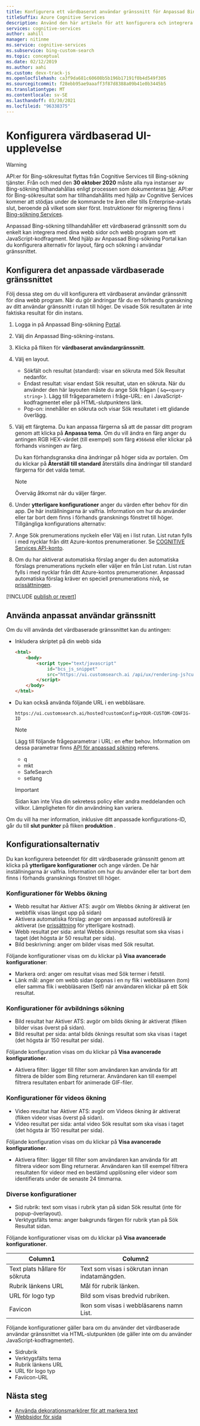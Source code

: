 ```yaml
---
title: Konfigurera ett värdbaserat användar gränssnitt för Anpassad Bing-sökning | Microsoft Docs
titleSuffix: Azure Cognitive Services
description: Använd den här artikeln för att konfigurera och integrera ett värdbaserad gränssnitt för Anpassad Bing-sökning.
services: cognitive-services
author: aahill
manager: nitinme
ms.service: cognitive-services
ms.subservice: bing-custom-search
ms.topic: conceptual
ms.date: 02/12/2019
ms.author: aahi
ms.custom: devx-track-js
ms.openlocfilehash: ca3f9da681c60608b5b196b17191f0b4d549f305
ms.sourcegitcommit: f28ebb95ae9aaaff3f87d8388a09b41e0b3445b5
ms.translationtype: MT
ms.contentlocale: sv-SE
ms.lasthandoff: 03/30/2021
ms.locfileid: "96338375"
---
```

# <a name="configure-your-hosted-ui-experience"></a>Konfigurera värdbaserad UI-upplevelse

> [!WARNING]
> API:er för Bing-sökresultat flyttas från Cognitive Services till Bing-sökning tjänster. Från och med den **30 oktober 2020** måste alla nya instanser av Bing-sökning tillhandahållas enligt processen som dokumenteras [här](/bing/search-apis/bing-web-search/create-bing-search-service-resource).
> API:er för Bing-sökresultat som har tillhandahållits med hjälp av Cognitive Services kommer att stödjas under de kommande tre åren eller tills Enterprise-avtals slut, beroende på vilket som sker först.
> Instruktioner för migrering finns i [Bing-sökning Services](/bing/search-apis/bing-web-search/create-bing-search-service-resource).

Anpassad Bing-sökning tillhandahåller ett värdbaserad gränssnitt som du enkelt kan integrera med dina webb sidor och webb program som ett JavaScript-kodfragment. Med hjälp av Anpassad Bing-sökning Portal kan du konfigurera alternativ för layout, färg och sökning i användar gränssnittet.



## <a name="configure-the-custom-hosted-ui"></a>Konfigurera det anpassade värdbaserade gränssnittet

Följ dessa steg om du vill konfigurera ett värdbaserat användar gränssnitt för dina webb program. När du gör ändringar får du en förhands granskning av ditt användar gränssnitt i rutan till höger. De visade Sök resultaten är inte faktiska resultat för din instans.

1. Logga in på Anpassad Bing-sökning [Portal](https://customsearch.ai).  
  
2. Välj din Anpassad Bing-sökning-instans.

3. Klicka på fliken för **värdbaserat användargränssnitt**.  
  
4. Välj en layout.

    - Sökfält och resultat (standard): visar en sökruta med Sök Resultat nedanför.
    - Endast resultat: visar endast Sök resultat, utan en sökruta. När du använder den här layouten måste du ange Sök frågan ( `&q=<query string>` ). Lägg till frågeparametern i fråge-URL: en i JavaScript-kodfragmentet eller på HTML-slutpunktens länk.
    - Pop-on: innehåller en sökruta och visar Sök resultatet i ett glidande överlägg.

5. Välj ett färgtema. Du kan anpassa färgerna så att de passar ditt program genom att klicka på **Anpassa tema**. Om du vill ändra en färg anger du antingen RGB HEX-värdet (till exempel) som färg `#366eb8` eller klickar på förhands visningen av färg.

   Du kan förhandsgranska dina ändringar på höger sida av portalen. Om du klickar på **Återställ till standard** återställs dina ändringar till standard färgerna för det valda temat.

   > [!NOTE]
   > Överväg åtkomst när du väljer färger.

6. Under **ytterligare konfigurationer** anger du värden efter behov för din app. De här inställningarna är valfria. Information om hur du använder eller tar bort dem finns i förhands gransknings fönstret till höger. Tillgängliga konfigurations alternativ:  

7. Ange Sök prenumerations nyckeln eller Välj en i list rutan. List rutan fylls i med nycklar från ditt Azure-kontos prenumerationer. Se [COGNITIVE Services API-konto](../cognitive-services-apis-create-account.md).  

8. Om du har aktiverat automatiska förslag anger du den automatiska förslags prenumerations nyckeln eller väljer en från List rutan. List rutan fylls i med nycklar från ditt Azure-kontos prenumerationer. Anpassad automatiska förslag kräver en speciell prenumerations nivå, se [prissättningen](https://azure.microsoft.com/pricing/details/cognitive-services/bing-custom-search/).

[!INCLUDE [publish or revert](./includes/publish-revert.md)]

## <a name="consume-custom-ui"></a>Använda anpassat användar gränssnitt

Om du vill använda det värdbaserade gränssnittet kan du antingen: 

- Inkludera skriptet på din webb sida  
  
  ```html
  <html>
      <body>
          <script type="text/javascript" 
              id="bcs_js_snippet"
              src="https://ui.customsearch.ai /api/ux/rendering-js?customConfig=<YOUR-CUSTOM-CONFIG-ID>&market=en-US&safeSearch=Moderate&version=latest&q=">
          </script>
      </body>    
  </html>
  ```

- Du kan också använda följande URL i en webbläsare.   
  
  `https://ui.customsearch.ai/hosted?customConfig=YOUR-CUSTOM-CONFIG-ID`  
  
  > [!NOTE]
  > Lägg till följande frågeparametrar i URL: en efter behov. Information om dessa parametrar finns [API för anpassad sökning](/rest/api/cognitiveservices-bingsearch/bing-custom-search-api-v7-reference#query-parameters) referens.
  >
  > - q
  > - mkt
  > - SafeSearch
  > - setlang

  > [!IMPORTANT]
  > Sidan kan inte Visa din sekretess policy eller andra meddelanden och villkor. Lämpligheten för din användning kan variera.  

Om du vill ha mer information, inklusive ditt anpassade konfigurations-ID, går du till **slut punkter** på fliken **produktion** .

## <a name="configuration-options"></a>Konfigurationsalternativ

Du kan konfigurera beteendet för ditt värdbaserade gränssnitt genom att klicka på **ytterligare konfigurationer** och ange värden. De här inställningarna är valfria. Information om hur du använder eller tar bort dem finns i förhands gransknings fönstret till höger. 

### <a name="web-search-configurations"></a>Konfigurationer för Webbs ökning

- Webb resultat har Aktiver ATS: avgör om Webbs ökning är aktiverat (en webbflik visas längst upp på sidan)
- Aktivera automatiska förslag: anger om anpassad autoföreslå är aktiverat (se [prissättning](https://azure.microsoft.com/pricing/details/cognitive-services/bing-custom-search/) för ytterligare kostnad).
- Webb resultat per sida: antal Webbs öknings resultat som ska visas i taget (det högsta är 50 resultat per sida).
- Bild beskrivning: anger om bilder visas med Sök resultat.

Följande konfigurationer visas om du klickar på **Visa avancerade konfigurationer**:

- Markera ord: anger om resultat visas med Sök termer i fetstil.
- Länk mål: anger om webb sidan öppnas i en ny flik i webbläsaren (tom) eller samma flik i webbläsaren (Self) när användaren klickar på ett Sök resultat.

### <a name="image-search-configurations"></a>Konfigurationer för avbildnings sökning

- Bild resultat har Aktiver ATS: avgör om bilds ökning är aktiverat (fliken bilder visas överst på sidan).
- Bild resultat per sida: antal bilds öknings resultat som ska visas i taget (det högsta är 150 resultat per sida).

Följande konfiguration visas om du klickar på **Visa avancerade konfigurationer**.  
  
- Aktivera filter: lägger till filter som användaren kan använda för att filtrera de bilder som Bing returnerar. Användaren kan till exempel filtrera resultaten enbart för animerade GIF-filer.

### <a name="video-search-configurations"></a>Konfigurationer för videos ökning

- Video resultat har Aktiver ATS: avgör om Videos ökning är aktiverat (fliken videor visas överst på sidan).
- Video resultat per sida: antal video Sök resultat som ska visas i taget (det högsta är 150 resultat per sida).

Följande konfiguration visas om du klickar på **Visa avancerade konfigurationer**.  
  
- Aktivera filter: lägger till filter som användaren kan använda för att filtrera videor som Bing returnerar. Användaren kan till exempel filtrera resultaten för videor med en bestämd upplösning eller videor som identifierats under de senaste 24 timmarna.

### <a name="miscellaneous-configurations"></a>Diverse konfigurationer

- Sid rubrik: text som visas i rubrik ytan på sidan Sök resultat (inte för popup-överlayout).
- Verktygsfälts tema: anger bakgrunds färgen för rubrik ytan på Sök Resultat sidan.

Följande konfigurationer visas om du klickar på **Visa avancerade konfigurationer**.  

|Column1  |Column2  |
|---------|---------|
|Text plats hållare för sökruta   | Text som visas i sökrutan innan indatamängden.        |
|Rubrik länkens URL    |Mål för rubrik länken.         |
|URL för logo typ     | Bild som visas bredvid rubriken.         |
|Favicon    | Ikon som visas i webbläsarens namn List.          |

Följande konfigurationer gäller bara om du använder det värdbaserade användar gränssnittet via HTML-slutpunkten (de gäller inte om du använder JavaScript-kodfragmentet).

- Sidrubrik
- Verktygsfälts tema
- Rubrik länkens URL
- URL för logo typ
- Faviicon-URL  

## <a name="next-steps"></a>Nästa steg

- [Använda dekorationsmarkörer för att markera text](../bing-web-search/hit-highlighting.md)
- [Webbsidor för sida](../bing-web-search/paging-search-results.md)